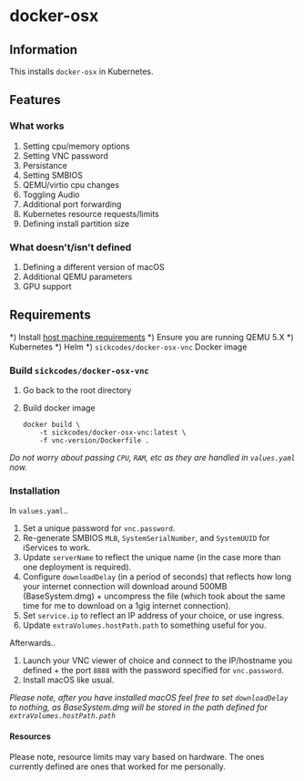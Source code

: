 # docker-osx

## Information

This installs `docker-osx` in Kubernetes.

## Features

### What works
1) Setting cpu/memory options
1) Setting VNC password
1) Persistance
1) Setting SMBIOS
1) QEMU/virtio cpu changes
1) Toggling Audio
1) Additional port forwarding
1) Kubernetes resource requests/limits
1) Defining install partition size

### What doesn't/isn't defined
1) Defining a different version of macOS
1) Additional QEMU parameters
1) GPU support

## Requirements

*) Install [host machine requirements](https://github.com/cephasara/Docker-OSX#requirements-kvm-on-the-host)
    *) Ensure you are running QEMU 5.X
*) Kubernetes
*) Helm
*) `sickcodes/docker-osx-vnc` Docker image

### Build `sickcodes/docker-osx-vnc`

1) Go back to the root directory
1) Build docker image

    ```
    docker build \
        -t sickcodes/docker-osx-vnc:latest \
        -f vnc-version/Dockerfile .
    ```

_Do not worry about passing `CPU`, `RAM`, etc as they are handled in `values.yaml` now._

### Installation

In `values.yaml`..

1) Set a unique password for `vnc.password`.
1) Re-generate SMBIOS `MLB`, `SystemSerialNumber`, and `SystemUUID` for iServices to work.
1) Update `serverName` to reflect the unique name (in the case more than one deployment is required).
1) Configure `downloadDelay` (in a period of seconds) that reflects how long your internet connection will download
    around 500MB (BaseSystem.dmg) + uncompress the file (which took about the same time for me to download on a 1gig internet connection).
1) Set `service.ip` to reflect an IP address of your choice, or use ingress.
1) Update `extraVolumes.hostPath.path` to something useful for you.

Afterwards..

1) Launch your VNC viewer of choice and connect to the IP/hostname you defined + the port `8888` with the password specified
    for `vnc.password`.
1) Install macOS like usual.

_Please note, after you have installed macOS feel free to set `downloadDelay` to nothing, as BaseSystem.dmg will be stored in the path defined for `extraVolumes.hostPath.path`_

#### Resources

Please note, resource limits may vary based on hardware. The ones currently defined are ones that worked for me personally.